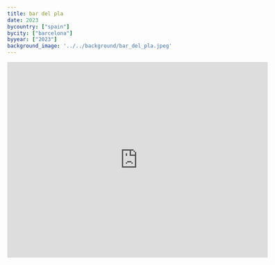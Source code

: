 ```yaml
---
title: bar del pla
date: 2023
bycountry: ["spain"]
bycity: ["barcelona"]
byyear: ["2023"]
background_image: '../../background/bar_del_pla.jpeg'
---
```


<iframe src="https://www.google.com/maps/embed?pb=!1m18!1m12!1m3!1d2993.4696022367852!2d2.177439476588824!3d41.38560699610474!2m3!1f0!2f0!3f0!3m2!1i1024!2i768!4f13.1!3m3!1m2!1s0x12a4a2fea7f11297%3A0xfb502fb6497f2c34!2sBar%20del%20Pla!5e0!3m2!1sen!2sus!4v1702313098418!5m2!1sen!2sus" width="600" height="450" style="border:0;" allowfullscreen="" loading="lazy" referrerpolicy="no-referrer-when-downgrade"></iframe>
